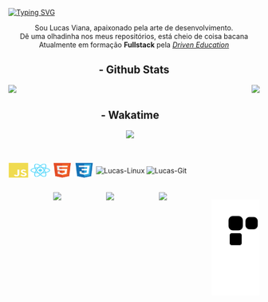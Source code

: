 
<!-- <h1 align="center"> --- Hello World, seja bem-vindo ✌️ --- </h1> -->
[![Typing SVG](https://readme-typing-svg.herokuapp.com?font=Grape+Nuts&size=35&color=FFFFFF&background=FFFFFF00&center=true&vCenter=true&lines=Hello+World+!;Seja+bem-vindo+(a)+)](https://git.io/typing-svg)

<div align="center">
 <p>Sou Lucas Viana, apaixonado pela arte de desenvolvimento.
  <br/>Dê uma olhadinha nos meus repositórios, está cheio de coisa bacana
 <br/>Atualmente em formação <strong>Fullstack</strong> pela <em><a href="https://www.driven.com.br/">Driven Education</a></em>
 </p>
</div>

<!-- ###  - Github Stats -->
 <div align="center">
   <h2> - Github Stats</h2>
 </div>
 
 <div>
   <a href="https://github.com/frreiro">
   <img  height="160em" src="https://github-readme-stats.vercel.app/api?username=frreiro&show_icons=true&theme=github_dark&include_all_commits=true&count_private=true"/>
  </a>
  <a href="https://github.com/frreiro">
  <img align="right" height="160em" src="https://github-readme-stats.vercel.app/api/top-langs/?username=frreiro&layout=compact&langs_count=7&theme=github_dark&count_private=true"/>
  </a>
 </div>



 <div align="center">
   <h2> - Wakatime</h2>
 </div>
<div>
 
 <div align="center">
 <a href="https://wakatime.com/@frreiro">
   <img height="180em" src="https://github-readme-stats.vercel.app/api/wakatime?username=@frreiro&layout=compact&theme=github_dark"/>
  </a>
</div>

##

 <div style="display: inline-block" align="center"><br/>
  <img align="center" alt="Lucas-Js" height="30" width="40" src="https://raw.githubusercontent.com/devicons/devicon/master/icons/javascript/javascript-plain.svg">
  <img align="center" alt="Lucas-React" height="30" width="40" src="https://raw.githubusercontent.com/devicons/devicon/master/icons/react/react-original.svg">
  <img align="center" alt="Lucas-HTML" height="30" width="40" src="https://raw.githubusercontent.com/devicons/devicon/master/icons/html5/html5-original.svg">
  <img align="center" alt="Lucas-CSS" height="30" width="40" src="https://raw.githubusercontent.com/devicons/devicon/master/icons/css3/css3-original.svg">
   <img align="center" alt="Lucas-Linux" height="30" width="40" src="https://cdn.jsdelivr.net/gh/devicons/devicon/icons/linux/linux-original.svg"/>
   <img align="center" alt="Lucas-Git" height="30" width="40" src="https://cdn.jsdelivr.net/gh/devicons/devicon/icons/git/git-original.svg" />
</div>
 
 ##
 
 <div align="center" style="display:flex; align-items: flex-start; justify-content: space-between"></br>
  <a href="https://instagram.com/frreiro" target="_blank">
   <img src="https://img.shields.io/badge/-Instagram-%23E4405F?style=for-the-badge&logo=instagram&logoColor=white" target="_blank"></a>
  <a href="mailto:lucasvfv@gmail.com">
   <img  src="https://img.shields.io/badge/-Gmail-%23333?style=for-the-badge&logo=gmail&logoColor=white" target="_blank"></a>
  <a href="https://www.linkedin.com/in/lucas-viana-a37938236/" target="_blank">
   <img src="https://img.shields.io/badge/-LinkedIn-%230077B5?style=for-the-badge&logo=linkedin&logoColor=white" target="_blank"></a> 
 
 
  ![Snake animation](https://github.com/frreiro/frreiro/blob/output/github-contribution-grid-snake.svg)
  
</div>
